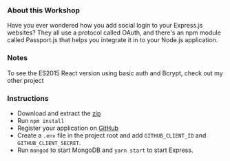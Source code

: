 ### About this Workshop
Have you ever wondered how you add social login to your Express.js websites? They all use a protocol called OAuth, and there's an npm module called Passport.js that helps you integrate it in to your Node.js application.

### Notes
To see the ES2015 React version using basic auth and Bcrypt, check out my other project

### Instructions
* Download and extract the [zip](https://github.com/adamelliotfields/treehouse-node/raw/master/using-sql-and-node-with-sequelize/using-sql-and-node-with-sequelize.zip)
* Run `npm install`
* Register your application on [GitHub](https://github.com/settings/applications/new)
* Create a `.env` file in the project root and add `GITHUB_CLIENT_ID` and `GITHUB_CLIENT_SECRET`.
* Run `mongod` to start MongoDB and `yarn start` to start Express.
